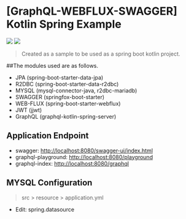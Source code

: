 # [GraphQL-WEBFLUX-SWAGGER] Kotlin Spring Example

![](https://img.shields.io/github/last-commit/gongdongho12/spring-dongholab-graphql) ![](https://img.shields.io/badge/license-MIT-green)

> Created as a sample to be used as a spring boot kotlin project.

##The modules used are as follows.
* JPA (spring-boot-starter-data-jpa)
* R2DBC (spring-boot-starter-data-r2dbc)
* MYSQL (mysql-connector-java, r2dbc-mariadb)
* SWAGGER (springfox-boot-starter)
* WEB-FLUX (spring-boot-starter-webflux)
* JWT (jjwt)
* GraphQL (graphql-kotlin-spring-server)

## Application Endpoint
* swagger: <http://localhost:8080/swagger-ui/index.html>
* graphql-playground: <http://localhost:8080/playground>
* graphql-index: <http://localhost:8080/graphql>

## MYSQL Configuration
> src > resource > application.yml

* Edit: spring.datasource